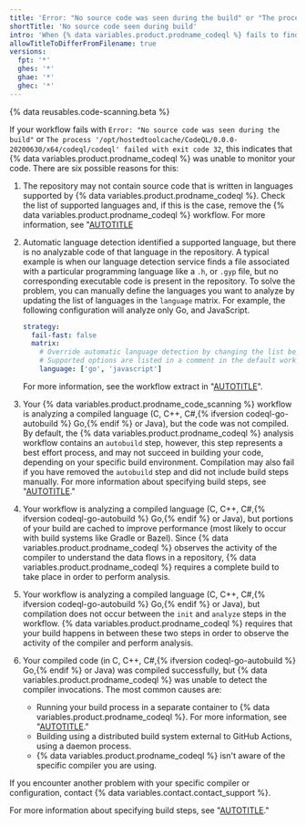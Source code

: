 ```yaml
---
title: 'Error: "No source code was seen during the build" or "The process ''/opt/hostedtoolcache/CodeQL/0.0.0-20200630/x64/codeql/codeql'' failed with exit code 32"'
shortTitle: 'No source code seen during build'
intro: 'When {% data variables.product.prodname_codeql %} fails to find any source code, you need to resolve this problem to unblock {% data variables.product.prodname_code_scanning %} analysis.'
allowTitleToDifferFromFilename: true
versions:
  fpt: '*'
  ghes: '*'
  ghae: '*'
  ghec: '*'
---
```


<!-- CodeQL CLI depends on a short URL generated from this article's URL. If this article's URL ever changes, make sure to update the short URL https://gh.io/troubleshooting-code-scanning/no-source-code-seen-during-build. https://thehub.github.com/it/how-to/url-shortening -->

{% data reusables.code-scanning.beta %}

If your workflow fails with `Error: "No source code was seen during the build"` or `The process '/opt/hostedtoolcache/CodeQL/0.0.0-20200630/x64/codeql/codeql' failed with exit code 32`, this indicates that {% data variables.product.prodname_codeql %} was unable to monitor your code. There are six possible reasons for this:

1. The repository may not contain source code that is written in languages supported by {% data variables.product.prodname_codeql %}. Check the list of supported languages and, if this is the case, remove the {% data variables.product.prodname_codeql %} workflow. For more information, see "[AUTOTITLE](/code-security/code-scanning/introduction-to-code-scanning/about-code-scanning-with-codeql#about-codeql)

1. Automatic language detection identified a supported language, but there is no analyzable code of that language in the repository. A typical example is when our language detection service finds a file associated with a particular programming language like a `.h`, or `.gyp` file, but no corresponding executable code is present in the repository. To solve the problem, you can manually define the languages you want to analyze by updating the list of languages in the `language` matrix. For example, the following configuration will analyze only Go, and JavaScript.

   ```yaml
   strategy:
     fail-fast: false
     matrix:
       # Override automatic language detection by changing the list below.
       # Supported options are listed in a comment in the default workflow.
       language: ['go', 'javascript']
   ```

   For more information, see the workflow extract in "[AUTOTITLE](/code-security/code-scanning/troubleshooting-code-scanning/automatic-build-failed-for-a-compiled-language)".

1. Your {% data variables.product.prodname_code_scanning %} workflow is analyzing a compiled language (C, C++, C#,{% ifversion codeql-go-autobuild %} Go,{% endif %} or Java), but the code was not compiled. By default, the {% data variables.product.prodname_codeql %} analysis workflow contains an `autobuild` step, however, this step represents a best effort process, and may not succeed in building your code, depending on your specific build environment. Compilation may also fail if you have removed the `autobuild` step and did not include build steps manually.  For more information about specifying build steps, see "[AUTOTITLE](/code-security/code-scanning/creating-an-advanced-setup-for-code-scanning/codeql-code-scanning-for-compiled-languages#adding-build-steps-for-a-compiled-language)."

1. Your workflow is analyzing a compiled language (C, C++, C#,{% ifversion codeql-go-autobuild %} Go,{% endif %} or Java), but portions of your build are cached to improve performance (most likely to occur with build systems like Gradle or Bazel). Since {% data variables.product.prodname_codeql %} observes the activity of the compiler to understand the data flows in a repository, {% data variables.product.prodname_codeql %} requires a complete build to take place in order to perform analysis.

1. Your workflow is analyzing a compiled language (C, C++, C#,{% ifversion codeql-go-autobuild %} Go,{% endif %} or Java), but compilation does not occur between the `init` and `analyze` steps in the workflow. {% data variables.product.prodname_codeql %} requires that your build happens in between these two steps in order to observe the activity of the compiler and perform analysis.

1. Your compiled code (in C, C++, C#,{% ifversion codeql-go-autobuild %} Go,{% endif %} or Java) was compiled successfully, but {% data variables.product.prodname_codeql %} was unable to detect the compiler invocations. The most common causes are:

   - Running your build process in a separate container to {% data variables.product.prodname_codeql %}. For more information, see "[AUTOTITLE](/code-security/code-scanning/creating-an-advanced-setup-for-code-scanning/running-codeql-code-scanning-in-a-container)."
   - Building using a distributed build system external to GitHub Actions, using a daemon process.
   - {% data variables.product.prodname_codeql %} isn't aware of the specific compiler you are using.

  If you encounter another problem with your specific compiler or configuration, contact {% data variables.contact.contact_support %}.

For more information about specifying build steps, see "[AUTOTITLE](/code-security/code-scanning/creating-an-advanced-setup-for-code-scanning/codeql-code-scanning-for-compiled-languages#adding-build-steps-for-a-compiled-language)."
